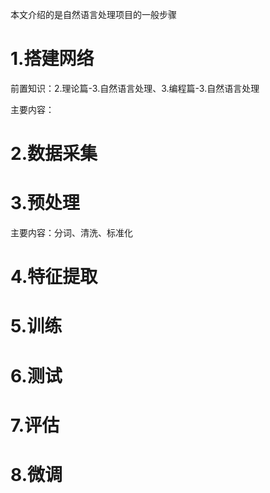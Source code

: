 本文介绍的是自然语言处理项目的一般步骤
# 1.搭建网络
前置知识：2.理论篇-3.自然语言处理、3.编程篇-3.自然语言处理  

主要内容：
# 2.数据采集
# 3.预处理
主要内容：分词、清洗、标准化
# 4.特征提取
# 5.训练
# 6.测试
# 7.评估
# 8.微调

